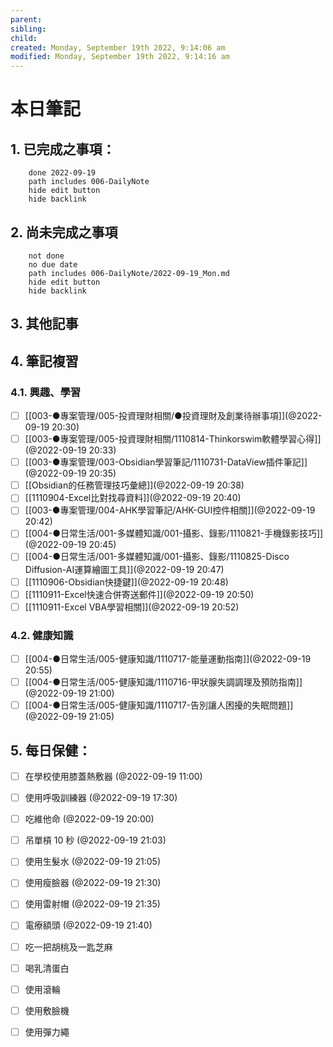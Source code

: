 ```yaml
---
parent: 
sibling: 
child: 
created: Monday, September 19th 2022, 9:14:06 am
modified: Monday, September 19th 2022, 9:14:16 am
---
```


# 本日筆記


## 1. 已完成之事項：
```tasks
	done 2022-09-19
	path includes 006-DailyNote
	hide edit button 
	hide backlink
```

## 2. 尚未完成之事項
```tasks
	not done
	no due date
	path includes 006-DailyNote/2022-09-19_Mon.md
	hide edit button 
	hide backlink
```

## 3. 其他記事

## 4. 筆記複習
### 4.1. 興趣、學習
- [ ] [[003-●專案管理/005-投資理財相關/●投資理財及創業待辦事項]](@2022-09-19 20:30)
- [ ] [[003-●專案管理/005-投資理財相關/1110814-Thinkorswim軟體學習心得]](@2022-09-19 20:33)
- [ ] [[003-●專案管理/003-Obsidian學習筆記/1110731-DataView插件筆記]](@2022-09-19 20:35)
- [ ] [[Obsidian的任務管理技巧彙總]](@2022-09-19 20:38)
- [ ] [[1110904-Excel比對找尋資料]](@2022-09-19 20:40)
- [ ] [[003-●專案管理/004-AHK學習筆記/AHK-GUI控件相關]](@2022-09-19 20:42)
- [ ] [[004-●日常生活/001-多媒體知識/001-攝影、錄影/1110821-手機錄影技巧]](@2022-09-19 20:45)
- [ ] [[004-●日常生活/001-多媒體知識/001-攝影、錄影/1110825-Disco Diffusion-AI運算繪圖工具]](@2022-09-19 20:47)
- [ ] [[1110906-Obsidian快捷鍵]](@2022-09-19 20:48)
- [ ] [[1110911-Excel快速合併寄送郵件]](@2022-09-19 20:50)
- [ ] [[1110911-Excel VBA學習相關]](@2022-09-19 20:52)

### 4.2. 健康知識
- [ ] [[004-●日常生活/005-健康知識/1110717-能量運動指南]](@2022-09-19 20:55)
- [ ] [[004-●日常生活/005-健康知識/1110716-甲狀腺失調調理及預防指南]](@2022-09-19 21:00)
- [ ] [[004-●日常生活/005-健康知識/1110717-告別讓人困擾的失眠問題]](@2022-09-19 21:05)

## 5. 每日保健：
- [ ] 在學校使用膝蓋熱敷器 (@2022-09-19 11:00)
- [ ] 使用呼吸訓練器 (@2022-09-19 17:30)
- [ ] 吃維他命 (@2022-09-19 20:00)
- [ ] 吊單槓 10 秒 (@2022-09-19 21:03)
- [ ] 使用生髮水 (@2022-09-19 21:05)
- [ ] 使用瘦臉器 (@2022-09-19 21:30)
- [ ] 使用雷射帽 (@2022-09-19 21:35)
- [ ] 電療額頭 (@2022-09-19 21:40)
- [ ] 吃一把胡桃及一匙芝麻
- [ ] 喝乳清蛋白
- [ ] 使用滾輪
- [ ] 使用敷臉機
- [ ] 使用彈力繩


